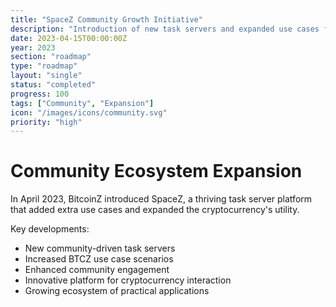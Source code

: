 ```yaml
---
title: "SpaceZ Community Growth Initiative"
description: "Introduction of new task servers and expanded use cases for BitcoinZ"
date: 2023-04-15T00:00:00Z
year: 2023
section: "roadmap"
type: "roadmap"
layout: "single"
status: "completed"
progress: 100
tags: ["Community", "Expansion"]
icon: "/images/icons/community.svg"
priority: "high"
---
```


# Community Ecosystem Expansion

In April 2023, BitcoinZ introduced SpaceZ, a thriving task server platform that added extra use cases and expanded the cryptocurrency's utility.

Key developments:
- New community-driven task servers
- Increased BTCZ use case scenarios
- Enhanced community engagement
- Innovative platform for cryptocurrency interaction
- Growing ecosystem of practical applications
